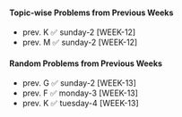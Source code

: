 #### Topic-wise Problems from Previous Weeks
- prev. K ✅ sunday-2 [WEEK-12]
- prev. M ✅ sunday-2 [WEEK-12]
  
#### Random Problems from Previous Weeks
- prev. G ✅ sunday-2 [WEEK-13]
- prev. F ✅ monday-3 [WEEK-13]
- prev. K ✅ tuesday-4 [WEEK-13]